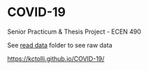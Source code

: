 # COVID-19

Senior Practicum & Thesis Project - ECEN 490

See [read data](https://github.com/kctolli/COVID-19/tree/master/read-data) folder to see raw data

https://kctolli.github.io/COVID-19/